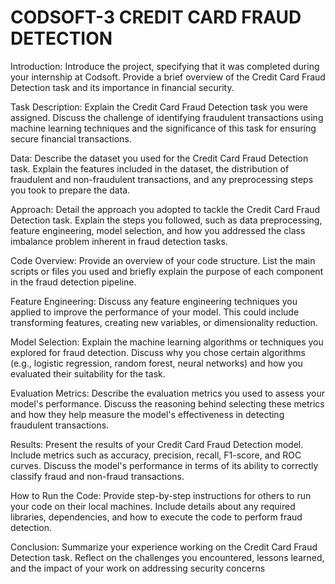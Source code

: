 # CODSOFT-3 CREDIT CARD FRAUD DETECTION
Introduction:
Introduce the project, specifying that it was completed during your internship at Codsoft. Provide a brief overview of the Credit Card Fraud Detection task and its importance in financial security.

Task Description:
Explain the Credit Card Fraud Detection task you were assigned. Discuss the challenge of identifying fraudulent transactions using machine learning techniques and the significance of this task for ensuring secure financial transactions.

Data:
Describe the dataset you used for the Credit Card Fraud Detection task. Explain the features included in the dataset, the distribution of fraudulent and non-fraudulent transactions, and any preprocessing steps you took to prepare the data.

Approach:
Detail the approach you adopted to tackle the Credit Card Fraud Detection task. Explain the steps you followed, such as data preprocessing, feature engineering, model selection, and how you addressed the class imbalance problem inherent in fraud detection tasks.

Code Overview:
Provide an overview of your code structure. List the main scripts or files you used and briefly explain the purpose of each component in the fraud detection pipeline.

Feature Engineering:
Discuss any feature engineering techniques you applied to improve the performance of your model. This could include transforming features, creating new variables, or dimensionality reduction.

Model Selection:
Explain the machine learning algorithms or techniques you explored for fraud detection. Discuss why you chose certain algorithms (e.g., logistic regression, random forest, neural networks) and how you evaluated their suitability for the task.

Evaluation Metrics:
Describe the evaluation metrics you used to assess your model's performance. Discuss the reasoning behind selecting these metrics and how they help measure the model's effectiveness in detecting fraudulent transactions.

Results:
Present the results of your Credit Card Fraud Detection model. Include metrics such as accuracy, precision, recall, F1-score, and ROC curves. Discuss the model's performance in terms of its ability to correctly classify fraud and non-fraud transactions.

How to Run the Code:
Provide step-by-step instructions for others to run your code on their local machines. Include details about any required libraries, dependencies, and how to execute the code to perform fraud detection.

Conclusion:
Summarize your experience working on the Credit Card Fraud Detection task. Reflect on the challenges you encountered, lessons learned, and the impact of your work on addressing security concerns

